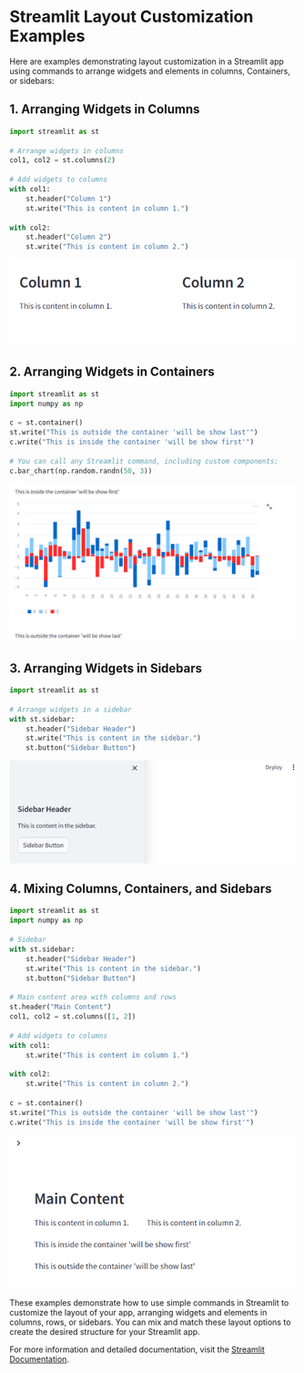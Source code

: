 # Streamlit Layout Customization Examples

Here are examples demonstrating layout customization in a Streamlit app using commands to arrange widgets and elements in columns, Containers, or sidebars:

## 1. Arranging Widgets in Columns
```python
import streamlit as st

# Arrange widgets in columns
col1, col2 = st.columns(2)

# Add widgets to columns
with col1:
    st.header("Column 1")
    st.write("This is content in column 1.")

with col2:
    st.header("Column 2")
    st.write("This is content in column 2.")
```
![column](../../images/layout%20customization/columns.png)

## 2. Arranging Widgets in Containers
```python
import streamlit as st
import numpy as np

c = st.container()
st.write("This is outside the container 'will be show last'")
c.write("This is inside the container 'will be show first'")

# You can call any Streamlit command, including custom components:
c.bar_chart(np.random.randn(50, 3))
```
![Containers](../../images/layout%20customization/container.png)

## 3. Arranging Widgets in Sidebars
```python
import streamlit as st

# Arrange widgets in a sidebar
with st.sidebar:
    st.header("Sidebar Header")
    st.write("This is content in the sidebar.")
    st.button("Sidebar Button")
```
![slidbar](../../images/layout%20customization/sidebar.png)

## 4. Mixing Columns, Containers, and Sidebars
```python
import streamlit as st
import numpy as np

# Sidebar
with st.sidebar:
    st.header("Sidebar Header")
    st.write("This is content in the sidebar.")
    st.button("Sidebar Button")

# Main content area with columns and rows
st.header("Main Content")
col1, col2 = st.columns([1, 2])

# Add widgets to columns
with col1:
    st.write("This is content in column 1.")

with col2:
    st.write("This is content in column 2.")

c = st.container()
st.write("This is outside the container 'will be show last'")
c.write("This is inside the container 'will be show first'")
```
![mixed](../../images/layout%20customization/mix%20layout.png)

These examples demonstrate how to use simple commands in Streamlit to customize the layout of your app, arranging widgets and elements in columns, rows, or sidebars. You can mix and match these layout options to create the desired structure for your Streamlit app.

For more information and detailed documentation, visit the [Streamlit Documentation](https://docs.streamlit.io/develop/api-reference/layout).